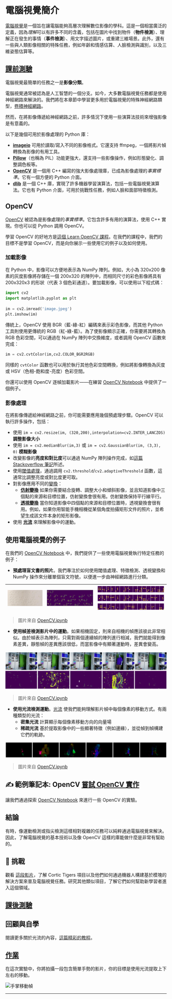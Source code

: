 <!--
CO_OP_TRANSLATOR_METADATA:
{
  "original_hash": "feeca98225cb420afc89415f24f63d92",
  "translation_date": "2025-09-23T08:07:00+00:00",
  "source_file": "lessons/4-ComputerVision/06-IntroCV/README.md",
  "language_code": "mo"
}
-->
# 電腦視覺簡介

[電腦視覺](https://wikipedia.org/wiki/Computer_vision)是一個旨在讓電腦能夠高層次理解數位影像的學科。這是一個相當廣泛的定義，因為*理解*可以有許多不同的含義，包括在圖片中找到物件（**物件檢測**）、理解正在發生的事情（**事件檢測**）、用文字描述圖片，或重建三維場景。此外，還有一些與人類影像相關的特殊任務，例如年齡和情感估算、人臉檢測與識別，以及三維姿態估算等。

## [課前測驗](https://ff-quizzes.netlify.app/en/ai/quiz/11)

電腦視覺最簡單的任務之一是**影像分類**。

電腦視覺通常被認為是人工智慧的一個分支。如今，大多數電腦視覺任務都是使用神經網路來解決的。我們將在本章節中學習更多用於電腦視覺的特殊神經網路類型，[卷積神經網路](../07-ConvNets/README.md)。

然而，在將影像傳遞給神經網路之前，許多情況下使用一些演算法技術來增強影像是有意義的。

以下是幾個可用於影像處理的 Python 庫：

* **[imageio](https://imageio.readthedocs.io/en/stable/)** 可用於讀取/寫入不同的影像格式。它還支持 ffmpeg，一個將影片幀轉換為影像的有用工具。
* **[Pillow](https://pillow.readthedocs.io/en/stable/index.html)**（也稱為 PIL）功能更強大，還支持一些影像操作，例如形態變化、調整調色板等。
* **[OpenCV](https://opencv.org/)** 是一個用 C++ 編寫的強大影像處理庫，已成為影像處理的*事實標準*。它有一個方便的 Python 介面。
* **[dlib](http://dlib.net/)** 是一個 C++ 庫，實現了許多機器學習演算法，包括一些電腦視覺演算法。它也有 Python 介面，可用於挑戰性任務，例如人臉和面部特徵檢測。

## OpenCV

[OpenCV](https://opencv.org/) 被認為是影像處理的*事實標準*。它包含許多有用的演算法，使用 C++ 實現。你也可以從 Python 調用 OpenCV。

學習 OpenCV 的好地方是[這個 Learn OpenCV 課程](https://learnopencv.com/getting-started-with-opencv/)。在我們的課程中，我們的目標不是學習 OpenCV，而是向你展示一些使用它的例子以及如何使用。

### 加載影像

在 Python 中，影像可以方便地表示為 NumPy 陣列。例如，大小為 320x200 像素的灰度影像將存儲在一個 200x320 的陣列中，而相同尺寸的彩色影像將具有 200x320x3 的形狀（代表 3 個色彩通道）。要加載影像，可以使用以下程式碼：

```python
import cv2
import matplotlib.pyplot as plt

im = cv2.imread('image.jpeg')
plt.imshow(im)
```
  
傳統上，OpenCV 使用 BGR（藍-綠-紅）編碼來表示彩色影像，而其他 Python 工具則使用更傳統的 RGB（紅-綠-藍）。為了使影像顯示正確，你需要將其轉換為 RGB 色彩空間，可以通過在 NumPy 陣列中交換維度，或者調用 OpenCV 函數來完成：

```python
im = cv2.cvtColor(im,cv2.COLOR_BGR2RGB)
```
  
同樣的 `cvtColor` 函數也可以用於執行其他色彩空間轉換，例如將影像轉換為灰度或 HSV（色相-飽和度-亮度）色彩空間。

你還可以使用 OpenCV 逐幀加載影片——在練習 [OpenCV Notebook](OpenCV.ipynb) 中提供了一個例子。

### 影像處理

在將影像傳遞給神經網路之前，你可能需要應用幾個預處理步驟。OpenCV 可以執行許多操作，包括：

* 使用 `im = cv2.resize(im, (320,200),interpolation=cv2.INTER_LANCZOS)` **調整影像大小**  
* 使用 `im = cv2.medianBlur(im,3)` 或 `im = cv2.GaussianBlur(im, (3,3), 0)` **模糊影像**  
* 改變影像的**亮度和對比度**可以通過 NumPy 陣列操作完成，如[這篇 Stackoverflow 筆記](https://stackoverflow.com/questions/39308030/how-do-i-increase-the-contrast-of-an-image-in-python-opencv)所述。  
* 使用[閾值處理](https://docs.opencv.org/4.x/d7/d4d/tutorial_py_thresholding.html)，通過調用 `cv2.threshold`/`cv2.adaptiveThreshold` 函數，這通常比調整亮度或對比度更可取。  
* 對影像應用不同的[變換](https://docs.opencv.org/4.5.5/da/d6e/tutorial_py_geometric_transformations.html)：  
    - **[仿射變換](https://docs.opencv.org/4.5.5/d4/d61/tutorial_warp_affine.html)** 如果你需要結合旋轉、調整大小和傾斜影像，並且知道影像中三個點的來源和目標位置，仿射變換會很有用。仿射變換保持平行線平行。  
    - **[透視變換](https://medium.com/analytics-vidhya/opencv-perspective-transformation-9edffefb2143)** 當你知道影像中四個點的來源和目標位置時，透視變換會很有用。例如，如果你用智能手機相機從某個角度拍攝矩形文件的照片，並希望生成該文件本身的矩形影像。  
* 使用 **[光流](https://docs.opencv.org/4.5.5/d4/dee/tutorial_optical_flow.html)** 來理解影像中的運動。

## 使用電腦視覺的例子

在我們的 [OpenCV Notebook](OpenCV.ipynb) 中，我們提供了一些使用電腦視覺執行特定任務的例子：

* **預處理盲文書的照片**。我們專注於如何使用閾值處理、特徵檢測、透視變換和 NumPy 操作來分離單個盲文符號，以便進一步由神經網路進行分類。

![盲文影像](../../../../../translated_images/braille.341962ff76b1bd7044409371d3de09ced5028132aef97344ea4b7468c1208126.mo.jpeg) | ![盲文影像預處理結果](../../../../../translated_images/braille-result.46530fea020b03c76aac532d7d6eeef7f6fb35b55b1001cd21627907dabef3ed.mo.png) | ![盲文符號](../../../../../translated_images/braille-symbols.0159185ab69d533909dc4d7d26a1971b51401c6a80eb3a5584f250ea880af88b.mo.png)  
----|-----|-----  

> 圖片來自 [OpenCV.ipynb](OpenCV.ipynb)

* **使用幀差檢測影片中的運動**。如果相機固定，則來自相機的幀應該彼此非常相似。由於幀表示為陣列，只需對兩個連續幀的陣列進行相減，我們就能得到像素差異，靜態幀的差異應該很低，而當影像中有顯著運動時，差異會變高。

![影片幀和幀差的影像](../../../../../translated_images/frame-difference.706f805491a0883c938e16447bf5eb2f7d69e812c7f743cbe7d7c7645168f81f.mo.png)  

> 圖片來自 [OpenCV.ipynb](OpenCV.ipynb)

* **使用光流檢測運動**。[光流](https://docs.opencv.org/3.4/d4/dee/tutorial_optical_flow.html) 使我們能夠理解影片幀中每個像素的移動方式。有兩種類型的光流：  
   - **密集光流** 計算顯示每個像素移動方向的向量場  
   - **稀疏光流** 基於提取影像中的一些顯著特徵（例如邊緣），並從幀到幀構建它們的軌跡。  

![光流影像](../../../../../translated_images/optical.1f4a94464579a83a10784f3c07fe7228514714b96782edf50e70ccd59d2d8c4f.mo.png)  

> 圖片來自 [OpenCV.ipynb](OpenCV.ipynb)

## ✍️ 範例筆記本: OpenCV [嘗試 OpenCV 實作](OpenCV.ipynb)

讓我們通過探索 [OpenCV Notebook](OpenCV.ipynb) 來進行一些 OpenCV 的實驗。

## 結論

有時，像運動檢測或指尖檢測這樣相對複雜的任務可以純粹通過電腦視覺來解決。因此，了解電腦視覺的基本技術以及像 OpenCV 這樣的庫能做什麼是非常有幫助的。

## 🚀 挑戰

觀看 [這段影片](https://docs.microsoft.com/shows/ai-show/ai-show--2021-opencv-ai-competition--grand-prize-winners--cortic-tigers--episode-32?WT.mc_id=academic-77998-cacaste)，了解 Cortic Tigers 項目以及他們如何通過機器人構建基於模塊的解決方案來普及電腦視覺任務。研究其他類似項目，了解它們如何幫助新學習者進入這個領域。

## [課後測驗](https://ff-quizzes.netlify.app/en/ai/quiz/12)

## 回顧與自學

閱讀更多關於光流的內容，[這篇精彩的教程](https://learnopencv.com/optical-flow-in-opencv/)。

## [作業](lab/README.md)

在這次實驗中，你將拍攝一段包含簡單手勢的影片，你的目標是使用光流提取上下左右的移動。

<img src="images/palm-movement.png" width="30%" alt="手掌移動幀"/>  

---

